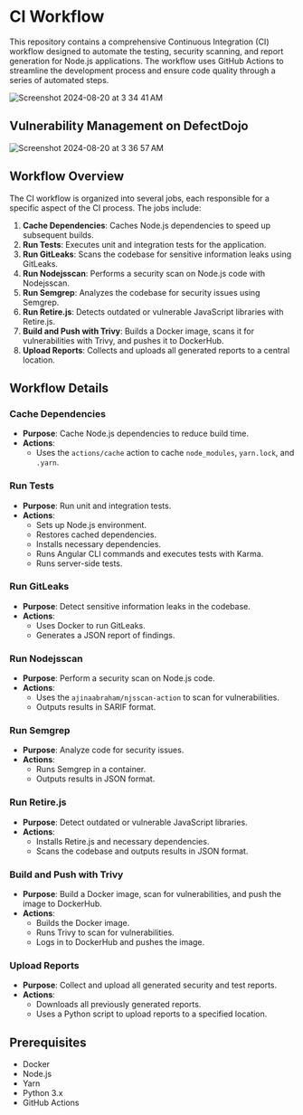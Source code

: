 # CI Workflow

This repository contains a comprehensive Continuous Integration (CI) workflow designed to automate the testing, security scanning, and report generation for Node.js applications. The workflow uses GitHub Actions to streamline the development process and ensure code quality through a series of automated steps.

![Screenshot 2024-08-20 at 3 34 41 AM](https://github.com/user-attachments/assets/f98f7c43-678c-491a-acfb-262fcefb5ff1)

## Vulnerability Management on DefectDojo

![Screenshot 2024-08-20 at 3 36 57 AM](https://github.com/user-attachments/assets/1d600a67-0761-4ff5-a31d-86c76913f4fc)



## Workflow Overview

The CI workflow is organized into several jobs, each responsible for a specific aspect of the CI process. The jobs include:

1. **Cache Dependencies**: Caches Node.js dependencies to speed up subsequent builds.
2. **Run Tests**: Executes unit and integration tests for the application.
3. **Run GitLeaks**: Scans the codebase for sensitive information leaks using GitLeaks.
4. **Run Nodejsscan**: Performs a security scan on Node.js code with Nodejsscan.
5. **Run Semgrep**: Analyzes the codebase for security issues using Semgrep.
6. **Run Retire.js**: Detects outdated or vulnerable JavaScript libraries with Retire.js.
7. **Build and Push with Trivy**: Builds a Docker image, scans it for vulnerabilities with Trivy, and pushes it to DockerHub.
8. **Upload Reports**: Collects and uploads all generated reports to a central location.

## Workflow Details

### Cache Dependencies

- **Purpose**: Cache Node.js dependencies to reduce build time.
- **Actions**:
  - Uses the `actions/cache` action to cache `node_modules`, `yarn.lock`, and `.yarn`.

### Run Tests

- **Purpose**: Run unit and integration tests.
- **Actions**:
  - Sets up Node.js environment.
  - Restores cached dependencies.
  - Installs necessary dependencies.
  - Runs Angular CLI commands and executes tests with Karma.
  - Runs server-side tests.

### Run GitLeaks

- **Purpose**: Detect sensitive information leaks in the codebase.
- **Actions**:
  - Uses Docker to run GitLeaks.
  - Generates a JSON report of findings.

### Run Nodejsscan

- **Purpose**: Perform a security scan on Node.js code.
- **Actions**:
  - Uses the `ajinaabraham/njsscan-action` to scan for vulnerabilities.
  - Outputs results in SARIF format.

### Run Semgrep

- **Purpose**: Analyze code for security issues.
- **Actions**:
  - Runs Semgrep in a container.
  - Outputs results in JSON format.

### Run Retire.js

- **Purpose**: Detect outdated or vulnerable JavaScript libraries.
- **Actions**:
  - Installs Retire.js and necessary dependencies.
  - Scans the codebase and outputs results in JSON format.

### Build and Push with Trivy

- **Purpose**: Build a Docker image, scan for vulnerabilities, and push the image to DockerHub.
- **Actions**:
  - Builds the Docker image.
  - Runs Trivy to scan for vulnerabilities.
  - Logs in to DockerHub and pushes the image.

### Upload Reports

- **Purpose**: Collect and upload all generated security and test reports.
- **Actions**:
  - Downloads all previously generated reports.
  - Uses a Python script to upload reports to a specified location.

## Prerequisites

- Docker
- Node.js
- Yarn
- Python 3.x
- GitHub Actions

